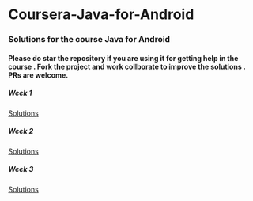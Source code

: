# Coursera-Java-for-Android
### Solutions for the course Java for Android
#### Please do star the repository if you are using it for getting help in the course . Fork the project and work collborate to improve the solutions . PRs are welcome.

##### Week 1
[Solutions](https://github.com/TheAlgo/Coursera-Java-for-Android/tree/master/Week%201)

##### Week 2
[Solutions](https://github.com/TheAlgo/Coursera-Java-for-Android/tree/master/Week%202)

##### Week 3
[Solutions](https://github.com/TheAlgo/Coursera-Java-for-Android/tree/master/Week%203)
